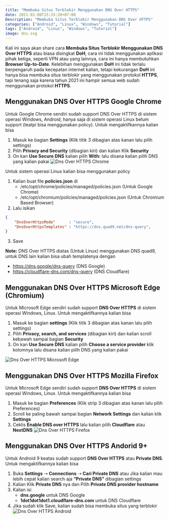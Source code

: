 ```yaml
---
title: "Membuka Situs Terblokir Menggunakan DNS Over HTTPS"
date: 2021-01-08T15:33:28+07:00
Description: "Membuka Situs Terblokir Menggunakan DNS Over HTTPS"
categories: ["Android", "Linux", "Windows", "Tutorial"]
tags: ["Android", "Linux", "Windows", "Tutorial"]
image: dns.svg
---
```

Kali ini saya akan share cara **Membuka Situs Terblokir Menggunakan DNS Over HTTPS** atau biasa disingkat **DoH**, cara ini tidak menggunakan aplikasi pihak ketiga, seperti VPN atau yang lainnya, cara ini hanya membutuhkan **Browser Up-to-Date**. Kelebihan menggunakan **DoH** ini tidak terlalu berpengaruh pada kecepatan internet kalian, tetapi kekurangan **DoH** ini hanya bisa membuka situs terblokir yang menggunakan protokol **HTTPS**, tapi tenang saja karena tahun 2021 ini hampir semua web sudah menggunakan protokol **HTTPS**.

## Menggunakan DNS Over HTTPS Google Chrome
Untuk Google Chrome sendiri sudah support DNS Over HTTPS di sistem operasi Windows, Android, hanya saja di sistem operasi Linux belum support (teatpi bisa menggunakan policy). Untuk mengaktifkannya kalian bisa
1. Masuk ke bagian **Settings** (Klik titik 3 dibagian atas kanan lalu pilih settings)
2. Pilih **Privacy and Security** (dibagian kiri) dan kalian Klik **Security**
3. On kan **Use Secure DNS** kalian pilih **With:** lalu disana kalian pilih DNS yang kalian pakai
![Dns Over HTTPS Chrome](https://lh4.googleusercontent.com/zem6Estu-y7LDKLscD6R_08bBVr1lXNda5PjEWMi7KizMcxCs6NqyaIv0htyS-zOPnSwC1b1084HpbMo3ZsJAHwHuuuVNTl_-fbfcgJX5h-6pJzZ-ipl3gAtXCCEh9_znbg4b6FK)

Untuk sistem operasi Linux kalian bisa menggunakan policy
1. Kalian buat file **policies.json** di
   * /etc/opt/chrome/policies/managed/policies.json (Untuk Google Chrome)
   * /etc/opt/chromium/policies/managed/policies.json (Untuk Chromium Based Browser)
2. Lalu isikan
```json
{
	"DnsOverHttpsMode"      : "secure",
	"DnsOverHttpsTemplates" : "https://dns.quad9.net/dns-query",
}
```
3. Save

**Note:** DNS Over HTTPS diatas (Untuk Linux) menggunakan DNS quad9, untuk DNS lain kalian bisa ubah templatenya dengan
   *  https://dns.google/dns-query (DNS Google)
   *  https://cloudflare-dns.com/dns-query (DNS Cloudflare)

## Menggunakan DNS Over HTTPS Microsoft Edge (Chromium)
Untuk Microsoft Edge sendiri sudah support **DNS Over HTTPS** di sistem operasi Windows, Linux. Untuk mengaktifkannya kalian bisa
1. Masuk ke bagian **settings** (Klik titik 3 dibagian atas kanan lalu pilih settings)
2. Pilih **Privacy, search, and services** (dibagian kiri) dan kalian scroll kebawah sampai bagian **Security**
3. On kan **Use Secure DNS** kalian pilih **Choose a service provider** klik kolomnya lalu disana kalian pilih DNS yang kalian pakai


![Dns Over HTTPS Microsoft Edge](https://1.bp.blogspot.com/-zPY8bFYsd4o/X_gdY5FerAI/AAAAAAAAC0M/qsrQlQJuyIQcea5chT6TFFjfhCFoOgpnwCLcBGAsYHQ/s1920/doh-edge.webp)

## Menggunakan DNS Over HTTPS Mozilla Firefox
Untuk Microsoft Edge sendiri sudah support **DNS Over HTTPS** di sistem operasi Windows, Linux. Untuk mengaktifkannya kalian bisa
1. Masuk ke bagian **Preferences** (Klik strip 3 dibagian atas kanan lalu pilih Preferences)
2. Scroll ke paling bawah sampai bagian **Network Settings** dan kalian klik **Settings**
3. Ceklis **Enable DNS over HTTPS** lalu kalian pilih **Cloudflare** atau **NextDNS**
![Dns Over HTTPS Firefox](https://1.bp.blogspot.com/-EODEbdBhGds/X_gdzpyYHwI/AAAAAAAAC0U/FJli4jERHV8dwTekdBEcveeMpR_d3uE8wCLcBGAsYHQ/s1920/doh-firefox.webp)
## Menggunakan DNS Over HTTPS Andorid 9+
Untuk Android 9 keatas sudah support **DNS Over HTTPS** atau **Private DNS**. Untuk mengaktifkannya kalian bisa
1. Buka **Settings** ⇢ **Connections** ⇢ **Cari Private DNS** atau Jika kalian mau lebih cepat kalian search aja **“Private DNS”** dibagian settings
2. Kalian Klik **Private DNS** nya dan Pilih **Private DNS provider hostname**
3. Kalian isi
   * **dns.google** untuk DNS Google
   * **1dot1dot1dot1.cloudflare-dns.com** untuk DNS Cloudflare
4. Jika sudah klik Save, kalian sudah bisa membuka situs yang terblokir
![Dns Over HTTPS Android](https://1.bp.blogspot.com/-uiWIS2iAzYI/X_gehiS1WgI/AAAAAAAAC0g/pZ6n5ZLJa0I8MSJcunp_T31C85uPxfttACLcBGAsYHQ/s1280/doh-android.webp)